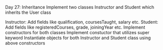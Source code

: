 
Day 27: Inheritance
Implement two classes Instructor and Student which inherits the User class

Instructor: Add fields like qualification, coursesTaught, salary etc.
Student: Add fields like registeredCourses, grade, joiningYear etc.
Implement constructors for both classes
Implement constuctor that utilizes super keyword
Instantiate objects for both Instructor and Student class using above constructors